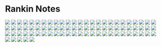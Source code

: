 # Rankin Notes

![](./PXL_20241016_202443685.jpg)
![](./PXL_20241016_202443685.jpg)
![](./PXL_20241016_202443685.jpg)
![](./PXL_20241016_202443685.jpg)
![](./PXL_20241016_202443685.jpg)
![](./PXL_20241016_202443685.jpg)
![](./PXL_20241016_202443685.jpg)
![](./PXL_20241016_202443685.jpg)
![](./PXL_20241016_202443685.jpg)
![](./PXL_20241016_202443685.jpg)
![](./PXL_20241016_202443685.jpg)
![](./PXL_20241016_202443685.jpg)
![](./PXL_20241016_202443685.jpg)
![](./PXL_20241016_202443685.jpg)
![](./PXL_20241016_202443685.jpg)
![](./PXL_20241016_202443685.jpg)
![](./PXL_20241016_202443685.jpg)
![](./PXL_20241016_202443685.jpg)
![](./PXL_20241016_202443685.jpg)
![](./PXL_20241016_202443685.jpg)
![](./PXL_20241016_202443685.jpg)
![](./PXL_20241016_202443685.jpg)
![](./PXL_20241016_202443685.jpg)
![](./PXL_20241016_202443685.jpg)
![](./PXL_20241016_202443685.jpg)
![](./PXL_20241016_202443685.jpg)
![](./PXL_20241016_202443685.jpg)
![](./PXL_20241016_202443685.jpg)
![](./PXL_20241016_202443685.jpg)
![](./PXL_20241016_202443685.jpg)
![](./PXL_20241016_202443685.jpg)
![](./PXL_20241016_202443685.jpg)
![](./PXL_20241016_202443685.jpg)
![](./PXL_20241016_202443685.jpg)
![](./PXL_20241016_202443685.jpg)
![](./PXL_20241016_202443685.jpg)
![](./PXL_20241016_202443685.jpg)
![](./PXL_20241016_202443685.jpg)
![](./PXL_20241016_202443685.jpg)
![](./PXL_20241016_202443685.jpg)
![](./PXL_20241016_202443685.jpg)
![](./PXL_20241016_202443685.jpg)
![](./PXL_20241016_202443685.jpg)
![](./PXL_20241016_202443685.jpg)
![](./PXL_20241016_202443685.jpg)
![](./PXL_20241016_202443685.jpg)
![](./PXL_20241016_202443685.jpg)
![](./PXL_20241016_202443685.jpg)
![](./PXL_20241016_202443685.jpg)
![](./PXL_20241016_202443685.jpg)
![](./PXL_20241016_202443685.jpg)
![](./PXL_20241016_202443685.jpg)
![](./PXL_20241016_202443685.jpg)
![](./PXL_20241016_202443685.jpg)
![](./PXL_20241016_202443685.jpg)
![](./PXL_20241016_202443685.jpg)
![](./PXL_20241016_202443685.jpg)
![](./PXL_20241016_202443685.jpg)
![](./PXL_20241016_202443685.jpg)
![](./PXL_20241016_202443685.jpg)
![](./PXL_20241016_202443685.jpg)
![](./PXL_20241016_202443685.jpg)
![](./PXL_20241016_202443685.jpg)
![](./PXL_20241016_202443685.jpg)
![](./PXL_20241016_202443685.jpg)
![](./PXL_20241016_202443685.jpg)
![](./PXL_20241016_202443685.jpg)
![](./PXL_20241016_202443685.jpg)
![](./PXL_20241016_202443685.jpg)
![](./PXL_20241016_202443685.jpg)
![](./PXL_20241016_202443685.jpg)
![](./PXL_20241016_202443685.jpg)
![](./PXL_20241016_202443685.jpg)
![](./PXL_20241016_202443685.jpg)
![](./PXL_20241016_202443685.jpg)
![](./PXL_20241016_202443685.jpg)
![](./PXL_20241016_202443685.jpg)
![](./PXL_20241016_202443685.jpg)
![](./PXL_20241016_202443685.jpg)
![](./PXL_20241016_202443685.jpg)
